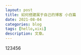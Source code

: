 ```yaml
---
layout: post
title: 如何搭建属于自己的博客 小白篇
date: 2021-08-04
categories: blog
tags: [hello,xixi]
description: 文章。
---
```


123456

